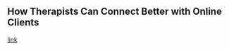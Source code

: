 ## How Therapists Can Connect Better with Online Clients

[link](https://www.psychologytoday.com/intl/blog/resilience-and-connection/202103/how-therapists-can-connect-better-online-clients)
